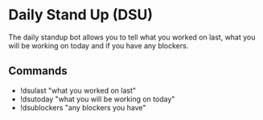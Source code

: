 # Daily Stand Up (DSU)

The daily standup bot allows you to tell what you worked on last, what you will be working on today and if you have any blockers.

## Commands

- !dsulast "what you worked on last"
- !dsutoday "what you will be working on today"
- !dsublockers "any blockers you have"
